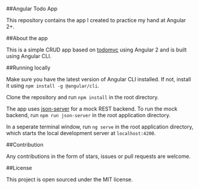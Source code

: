 ##Angular Todo App

This repository contains the app I created to practice my hand at Angular 2+.

##About the app

This is a simple CRUD app based on [todomvc](http://todomvc.com) using Angular 2 and is built using Angular CLI.

##Running locally

Make sure you have the latest version of Angular CLI installed. If not, install it using `npm install -g @angular/cli`.

Clone the repository and run `npm install` in the root directory.

The app uses [json-server](https://github.com/typicode/json-server) for a mock REST backend. To run the mock backend, run `npm run json-server` in the root application directory.

In a seperate terminal window, run `ng serve` in the root application directory, which starts the local development server at `localhost:4200`.

##Contribution

Any contributions in the form of stars, issues or pull requests are welcome.

##License

This project is open sourced under the MIT license.